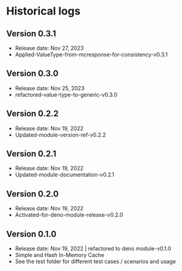 # Historical logs

## Version 0.3.1

- Release date: Nov 27, 2023
- Applied-ValueType-from-mcresponse-for-consistency-v0.3.1

## Version 0.3.0

- Release date: Nov 25, 2023
- refactored-value-type-to-generic-v0.3.0

## Version 0.2.2

- Release date: Nov 19, 2022
- Updated-module-version-ref-v0.2.2

## Version 0.2.1

- Release date: Nov 19, 2022
- Updated-module-documentation-v0.2.1

## Version 0.2.0

- Release date: Nov 19, 2022
- Activated-for-deno-module-release-v0.2.0

## Version 0.1.0

- Release date: Nov 19, 2022 | refactored to deno module-v0.1.0
- Simple and Hash In-Memory Cache
- See the test folder for different test cases / scenarios and usage
